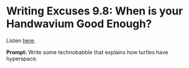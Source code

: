 # Writing Excuses 9.8: When is your Handwavium Good Enough? 

Listen [here](http://www.writingexcuses.com/2014/02/23/writing-excuses-9-8-when-is-your-handwavium-good-enough/). 

**Prompt:** Write some technobabble that explains how turtles have hyperspace.